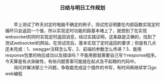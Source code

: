 <center><h3>日结与明日工作规划</h3></center>
<br/>
&emsp;&emsp;早上测试了昨天对定时电脑不确定的例子，测试完证明要在内部函数实现定时循环只会返回一个值，所以实现定时功能的路基本堵上了，就想到了在实现websocket的同时实现定时返回消息，经过实践证明，这条路是正确的，找到了测试websocket的网站，在测试完后，基本实现了定时返回的要求；但是有几点还未完成：1、swagger注释怎么写，2、前端的参数怎么传递？3、能用response包里的响应成功以及错误吗？不能用那就需要自己写个response程序。今天算是有点突破性，有些问题答案可能就在起点及不起眼的代码中。
<br/>
&emsp;&emsp;询问并解决那三个问题，争取能完成这个插件的书写，有时间再继续学习go web编程